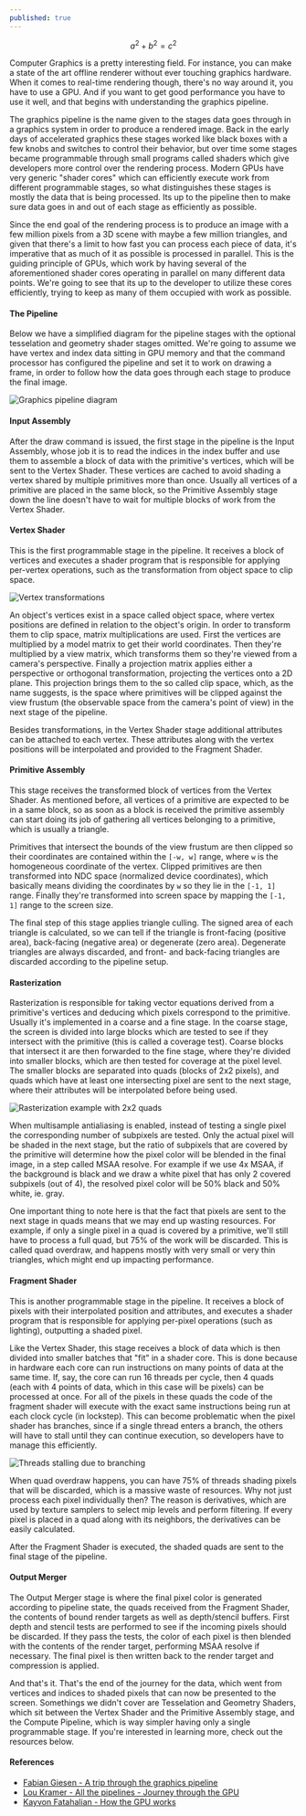 ```yaml
---
published: true
---
```


$$a^2 + b^2 = c^2$$

Computer Graphics is a pretty interesting field. For instance, you can make a state of the art offline renderer without ever touching graphics hardware. When it comes to real-time rendering though, there's no way around it, you have to use a GPU. And if you want to get good performance you have to use it well, and that begins with understanding the graphics pipeline.

The graphics pipeline is the name given to the stages data goes through in a graphics system in order to produce a rendered image. Back in the early days of accelerated graphics these stages worked like black boxes with a few knobs and switches to control their behavior, but over time some stages became programmable through small programs called shaders which give developers more control over the rendering process. Modern GPUs have very generic "shader cores" which can efficiently execute work from different programmable stages, so what distinguishes these stages is mostly the data that is being processed. Its up to the pipeline then to make sure data goes in and out of each stage as efficiently as possible.

Since the end goal of the rendering process is to produce an image with a few million pixels from a 3D scene with maybe a few million triangles, and given that there's a limit to how fast you can process each piece of data, it's imperative that as much of it as possible is processed in parallel. This is the guiding principle of GPUs, which work by having several of the aforementioned shader cores operating in parallel on many different data points. We're going to see that its up to the developer to utilize these cores efficiently, trying to keep as many of them occupied with work as possible. 

#### The Pipeline

Below we have a simplified diagram for the pipeline stages with the optional tesselation and geometry shader stages omitted. We're going to assume we have vertex and index data sitting in GPU memory and that the command processor has configured the pipeline and set it to work on drawing a frame, in order to follow how the data goes through each stage to produce the final image.

![Graphics pipeline diagram]({{site.baseurl}}/img/pipeline.png)

#### Input Assembly

After the draw command is issued, the first stage in the pipeline is the Input Assembly, whose job it is to read the indices in the index buffer and use them to assemble a block of data with the primitive's vertices, which will be sent to the Vertex Shader. These vertices are cached to avoid shading a vertex shared by multiple primitives more than once. Usually all vertices of a primitive are placed in the same block, so the Primitive Assembly stage down the line doesn't have to wait for multiple blocks of work from the Vertex Shader.

#### Vertex Shader

This is the first programmable stage in the pipeline. It receives a block of vertices and executes a shader program that is responsible for applying per-vertex operations, such as the transformation from object space to clip space. 

![Vertex transformations]({{site.baseurl}}/img/transformations.png)

An object's vertices exist in a space called object space, where vertex positions are defined in relation to the object's origin. In order to transform them to clip space, matrix multiplications are used. First the vertices are multiplied by a model matrix to get their world coordinates. Then they're multiplied by a view matrix, which transforms them so they're viewed from a camera's perspective. Finally a projection matrix applies either a perspective or orthogonal transformation, projecting the vertices onto a 2D plane. This projection brings them to the so called clip space, which, as the name suggests, is the space where primitives will be clipped against the view frustum (the observable space from the camera's point of view) in the next stage of the pipeline.

Besides transformations, in the Vertex Shader stage additional attributes can be attached to each vertex. These attributes along with the vertex positions will be interpolated and provided to the Fragment Shader.

#### Primitive Assembly

This stage receives the transformed block of vertices from the Vertex Shader. As mentioned before, all vertices of a primitive are expected to be in a same block, so as soon as a block is received the primitive assembly can start doing its job of gathering all vertices belonging to a primitive, which is usually a triangle. 

Primitives that intersect the bounds of the view frustum are then clipped so their coordinates are contained within the `[-w, w]` range, where `w` is the homogeneous coordinate of the vertex. Clipped primitives are then transformed into NDC space (normalized device coordinates), which basically means dividing the coordinates by `w` so they lie in the `[-1, 1]` range. Finally they're transformed into screen space by mapping the `[-1, 1]` range to the screen size.  

The final step of this stage applies triangle culling. The signed area of each triangle is calculated, so we can tell if the triangle is front-facing (positive area), back-facing (negative area) or degenerate (zero area). Degenerate triangles are always discarded, and front- and back-facing triangles are discarded according to the pipeline setup.

#### Rasterization

Rasterization is responsible for taking vector equations derived from a primitive's vertices and deducing which pixels correspond to the primitive. Usually it's implemented in a coarse and a fine stage. In the coarse stage, the screen is divided into large blocks which are tested to see if they intersect with the primitive (this is called a coverage test). Coarse blocks that intersect it are then forwarded to the fine stage, where they're divided into smaller blocks, which are then tested for coverage at the pixel level. The smaller blocks are separated into quads (blocks of 2x2 pixels), and quads which have at least one intersecting pixel are sent to the next stage, where their attributes will be interpolated before being used. 

![Rasterization example with 2x2 quads]({{site.baseurl}}/img/rasterization.png)

When multisample antialiasing is enabled, instead of testing a single pixel the corresponding number of subpixels are tested. Only the actual pixel will be shaded in the next stage, but the ratio of subpixels that are covered by the primitive will determine how the pixel color will be blended in the final image, in a step called MSAA resolve. For example if we use 4x MSAA, if the background is black and we draw a white pixel that has only 2 covered subpixels (out of 4), the resolved pixel color will be 50% black and 50% white, ie. gray.

One important thing to note here is that the fact that pixels are sent to the next stage in quads means that we may end up wasting resources. For example, if only a single pixel in a quad is covered by a primitive, we'll still have to process a full quad, but 75% of the work will be discarded. This is called quad overdraw, and happens mostly with very small or very thin triangles, which might end up impacting performance.

#### Fragment Shader

This is another programmable stage in the pipeline. It receives a block of pixels with their interpolated position and attributes, and executes a shader program that is responsible for applying per-pixel operations (such as lighting), outputting a shaded pixel. 

Like the Vertex Shader, this stage receives a block of data which is then divided into smaller batches that "fit" in a shader core. This is done because in hardware each core can run instructions on many points of data at the same time. If, say, the core can run 16 threads per cycle, then 4 quads (each with 4 points of data, which in this case will be pixels) can be processed at once. For all of the pixels in these quads the code of the fragment shader will execute with the exact same instructions being run at each clock cycle (in lockstep). This can become problematic when the pixel shader has branches, since if a single thread enters a branch, the others will have to stall until they can continue execution, so developers have to manage this efficiently.

![Threads stalling due to branching]({{site.baseurl}}/img/branches.png)

When quad overdraw happens, you can have 75% of threads shading pixels that will be discarded, which is a massive waste of resources. Why not just process each pixel individually then? The reason is derivatives, which are used by texture samplers to select mip levels and perform filtering. If every pixel is placed in a quad along with its neighbors, the derivatives can be easily calculated.

After the Fragment Shader is executed, the shaded quads are sent to the final stage of the pipeline.

#### Output Merger

The Output Merger stage is where the final pixel color is generated according to pipeline state, the quads received from the Fragment Shader, the contents of bound render targets as well as depth/stencil buffers. First depth and stencil tests are performed to see if the incoming pixels should be discarded. If they pass the tests, the color of each pixel is then blended with the contents of the render target, performing MSAA resolve if necessary. The final pixel is then written back to the render target and compression is applied.

And that's it. That's the end of the journey for the data, which went from vertices and indices to shaded pixels that can now be presented to the screen. Somethings we didn't cover are Tesselation and Geometry Shaders, which sit between the Vertex Shader and the Primitive Assembly stage, and the Compute Pipeline, which is way simpler having only a single programmable stage. If you're interested in learning more, check out the resources below.

#### References

- [Fabian Giesen - A trip through the graphics pipeline](https://fgiesen.wordpress.com/2011/07/09/a-trip-through-the-graphics-pipeline-2011-index/)
- [Lou Kramer - All the pipelines - Journey through the GPU](https://gpuopen.com/wp-content/uploads/2021/01/AMD_Graphics_pipeline_GIC2020.pdf)
- [Kayvon Fatahalian - How the GPU works](http://www.cs.cmu.edu/afs/cs/academic/class/15462-f12/www/lec_slides/462_gpus.pdf)

